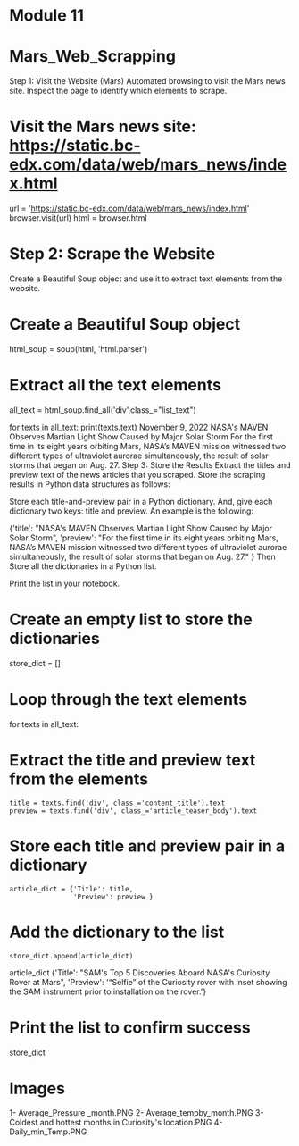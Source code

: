 # Module 11
# Mars_Web_Scrapping


Step 1: Visit the Website (Mars)
Automated browsing to visit the Mars news site. Inspect the page to identify which elements to scrape.


# Visit the Mars news site: https://static.bc-edx.com/data/web/mars_news/index.html
url = 'https://static.bc-edx.com/data/web/mars_news/index.html'
browser.visit(url)
html = browser.html

# Step 2: Scrape the Website
Create a Beautiful Soup object and use it to extract text elements from the website.

# Create a Beautiful Soup object
html_soup = soup(html, 'html.parser')
# Extract all the text elements
all_text = html_soup.find_all('div',class_="list_text")

for texts in all_text:
    print(texts.text) 
November 9, 2022
NASA's MAVEN Observes Martian Light Show Caused by Major Solar Storm
For the first time in its eight years orbiting Mars, NASA’s MAVEN mission witnessed two different types of ultraviolet aurorae simultaneously, the result of solar storms that began on Aug. 27.
Step 3: Store the Results
Extract the titles and preview text of the news articles that you scraped. Store the scraping results in Python data structures as follows:

Store each title-and-preview pair in a Python dictionary. And, give each dictionary two keys: title and preview. An example is the following:

{'title': "NASA's MAVEN Observes Martian Light Show Caused by Major Solar Storm", 
 'preview': "For the first time in its eight years orbiting Mars, NASA’s MAVEN mission witnessed two different types of ultraviolet aurorae simultaneously, the result of solar storms that began on Aug. 27."
}
Then
Store all the dictionaries in a Python list.

Print the list in your notebook.

# Create an empty list to store the dictionaries
store_dict = []
# Loop through the text elements
for texts in all_text:
    
# Extract the title and preview text from the elements
    title = texts.find('div', class_='content_title').text
    preview = texts.find('div', class_='article_teaser_body').text

# Store each title and preview pair in a dictionary
    article_dict = {'Title': title,
                    'Preview': preview }

# Add the dictionary to the list
    store_dict.append(article_dict)
   
article_dict
{'Title': "SAM's Top 5 Discoveries Aboard NASA's Curiosity Rover at Mars",
 'Preview': '“Selfie” of the Curiosity rover with inset showing the SAM instrument prior to installation on the rover.'}
# Print the list to confirm success
store_dict

# Images 

1- Average_Pressure _month.PNG
2- Average_tempby_month.PNG
3- Coldest and hottest months in Curiosity's location.PNG
4- Daily_min_Temp.PNG



